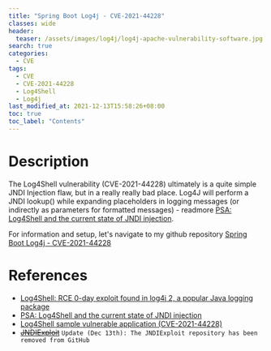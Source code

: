 ```yaml
---
title: "Spring Boot Log4j - CVE-2021-44228"
classes: wide
header:
  teaser: /assets/images/log4j/log4j-apache-vulnerability-software.jpg
search: true
categories: 
  - CVE
tags:
  - CVE
  - CVE-2021-44228
  - Log4Shell
  - Log4j
last_modified_at: 2021-12-13T15:58:26+08:00
toc: true
toc_label: "Contents"
---
```


# Description
The Log4Shell vulnerability (CVE-2021-44228) ultimately is a quite simple JNDI Injection flaw, but in a really really bad place. Log4J will perform a JNDI lookup() while expanding placeholders in logging messages (or indirectly as parameters for formatted messages) - readmore [PSA: Log4Shell and the current state of JNDI injection](https://mbechler.github.io/2021/12/10/PSA_Log4Shell_JNDI_Injection/).

For information and setup, let's navigate to my github repository [Spring Boot Log4j - CVE-2021-44228](https://github.com/twseptian/Spring-Boot-Log4j-CVE-2021-44228-Docker-Lab)


# References
- [Log4Shell: RCE 0-day exploit found in log4j 2, a popular Java logging package](https://www.lunasec.io/docs/blog/log4j-zero-day/)
- [PSA: Log4Shell and the current state of JNDI injection](https://mbechler.github.io/2021/12/10/PSA_Log4Shell_JNDI_Injection/)
- [Log4Shell sample vulnerable application (CVE-2021-44228)](https://github.com/christophetd/log4shell-vulnerable-app)
- ~~[JNDIExploit](https://github.com/feihong-cs/JNDIExploit)~~ `Update (Dec 13th): The JNDIExploit repository has been removed from GitHub`